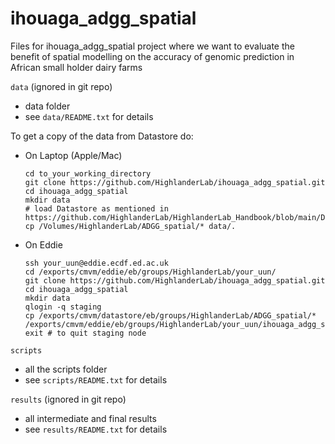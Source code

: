 # ihouaga_adgg_spatial

Files for ihouaga_adgg_spatial project where we want to evaluate the benefit of spatial modelling on the accuracy of genomic prediction in African small holder dairy farms

`data` (ignored in git repo)
  * data folder
  * see `data/README.txt` for details
  
To get a copy of the data from Datastore do:
  * On Laptop (Apple/Mac)
    ```
    cd to_your_working_directory
    git clone https://github.com/HighlanderLab/ihouaga_adgg_spatial.git
    cd ihouaga_adgg_spatial
    mkdir data
    # load Datastore as mentioned in https://github.com/HighlanderLab/HighlanderLab_Handbook/blob/main/Data/Workspaces.md#Datastore
    cp /Volumes/HighlanderLab/ADGG_spatial/* data/.
    ```
  * On Eddie
    ```
    ssh your_uun@eddie.ecdf.ed.ac.uk
    cd /exports/cmvm/eddie/eb/groups/HighlanderLab/your_uun/
    git clone https://github.com/HighlanderLab/ihouaga_adgg_spatial.git
    cd ihouaga_adgg_spatial
    mkdir data
    qlogin -q staging
    cp /exports/cmvm/datastore/eb/groups/HighlanderLab/ADGG_spatial/* /exports/cmvm/eddie/eb/groups/HighlanderLab/your_uun/ihouaga_adgg_spatial/data/.
    exit # to quit staging node
    ```

`scripts`
  * all the scripts folder
  * see `scripts/README.txt` for details

`results` (ignored in git repo)
  * all intermediate and final results
  * see `results/README.txt` for details
